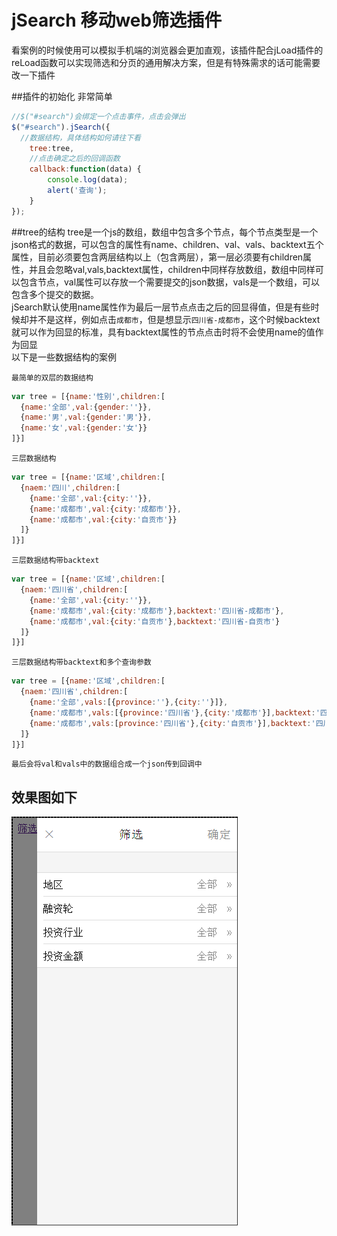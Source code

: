 # jSearch 移动web筛选插件

看案例的时候使用可以模拟手机端的浏览器会更加直观，该插件配合jLoad插件的reLoad函数可以实现筛选和分页的通用解决方案，但是有特殊需求的话可能需要改一下插件

##插件的初始化
非常简单
```javascript
//$("#search")会绑定一个点击事件，点击会弹出
$("#search").jSearch({
  //数据结构，具体结构如何请往下看
	tree:tree,
	//点击确定之后的回调函数
	callback:function(data) {
		console.log(data);
		alert('查询');
	}
});
```

##tree的结构
tree是一个js的数组，数组中包含多个节点，每个节点类型是一个json格式的数据，可以包含的属性有name、children、val、vals、backtext五个属性，目前必须要包含两层结构以上（包含两层），第一层必须要有children属性，并且会忽略val,vals,backtext属性，children中同样存放数组，数组中同样可以包含节点，val属性可以存放一个需要提交的json数据，vals是一个数组，可以包含多个提交的数据。<br/>
jSearch默认使用name属性作为最后一层节点点击之后的回显得值，但是有些时候却并不是这样，例如点击`成都市`，但是想显示`四川省-成都市`，这个时候backtext就可以作为回显的标准，具有backtext属性的节点点击时将不会使用name的值作为回显<br/>
以下是一些数据结构的案例<br/>
    
    最简单的双层的数据结构
```javascript
var tree = [{name:'性别',children:[
  {name:'全部',val:{gender:''}},
  {name:'男',val:{gender:'男'}},
  {name:'女',val:{gender:'女'}}
]}]
```

    三层数据结构
```javascript
var tree = [{name:'区域',children:[
  {naem:'四川',children:[
    {name:'全部',val:{city:''}},
    {name:'成都市',val:{city:'成都市'}},
    {name:'成都市',val:{city:'自贡市'}}
  ]}
]}]
```

    三层数据结构带backtext
```javascript
var tree = [{name:'区域',children:[
  {naem:'四川省',children:[
    {name:'全部',val:{city:''}},
    {name:'成都市',val:{city:'成都市'},backtext:'四川省-成都市'},
    {name:'成都市',val:{city:'自贡市'},backtext:'四川省-自贡市'}
  ]}
]}]
```

    三层数据结构带backtext和多个查询参数
```javascript
var tree = [{name:'区域',children:[
  {naem:'四川省',children:[
    {name:'全部',vals:[{province:''},{city:''}]},
    {name:'成都市',vals:[{province:'四川省'},{city:'成都市'}],backtext:'四川省-成都市'},
    {name:'成都市',vals:[province:'四川省'},{city:'自贡市'}],backtext:'四川省-自贡市'}
  ]}
]}]
```

    最后会将val和vals中的数据组合成一个json传到回调中

## 效果图如下
![](https://github.com/jplugins-jh/jSearch/blob/master/img/search.png)
